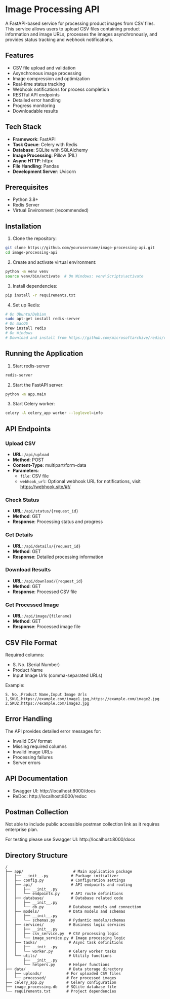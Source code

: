 # Image Processing API

A FastAPI-based service for processing product images from CSV files. This service allows users to upload CSV files containing product information and image URLs, processes the images asynchronously, and provides status tracking and webhook notifications.

## Features

- CSV file upload and validation
- Asynchronous image processing
- Image compression and optimization
- Real-time status tracking
- Webhook notifications for process completion
- RESTful API endpoints
- Detailed error handling
- Progress monitoring
- Downloadable results

## Tech Stack

- **Framework**: FastAPI
- **Task Queue**: Celery with Redis
- **Database**: SQLite with SQLAlchemy
- **Image Processing**: Pillow (PIL)
- **Async HTTP**: httpx
- **File Handling**: Pandas
- **Development Server**: Uvicorn

## Prerequisites

- Python 3.8+
- Redis Server
- Virtual Environment (recommended)

## Installation

1. Clone the repository:

```bash
git clone https://github.com/yourusername/image-processing-api.git
cd image-processing-api
```

2. Create and activate virtual environment:

```bash
python -m venv venv
source venv/bin/activate  # On Windows: venv\Scripts\activate
```

3. Install dependencies:

```bash
pip install -r requirements.txt
```

4. Set up Redis:

```bash
# On Ubuntu/Debian
sudo apt-get install redis-server
# On macOS
brew install redis
# On Windows
# Download and install from https://github.com/microsoftarchive/redis/releases
```

## Running the Application

1. Start redis-server

```bash
redis-server
```

2. Start the FastAPI server:

```bash
python -m app.main
```

3. Start Celery worker:

```bash
celery -A celery_app worker --loglevel=info
```

## API Endpoints

### Upload CSV

- **URL**: `/api/upload`
- **Method**: POST
- **Content-Type**: multipart/form-data
- **Parameters**:
  - `file`: CSV file
  - `webhook_url`: Optional webhook URL for notifications, visit https://webhook.site/#!/

### Check Status

- **URL**: `/api/status/{request_id}`
- **Method**: GET
- **Response**: Processing status and progress

### Get Details

- **URL**: `/api/details/{request_id}`
- **Method**: GET
- **Response**: Detailed processing information

### Download Results

- **URL**: `/api/download/{request_id}`
- **Method**: GET
- **Response**: Processed CSV file

### Get Processed Image

- **URL**: `/api/image/{filename}`
- **Method**: GET
- **Response**: Processed image file

## CSV File Format

Required columns:

- S. No. (Serial Number)
- Product Name
- Input Image Urls (comma-separated URLs)

Example:

```
S. No.,Product Name,Input Image Urls
1,SKU1,https://example.com/image1.jpg,https://example.com/image2.jpg
2,SKU2,https://example.com/image3.jpg
```

## Error Handling

The API provides detailed error messages for:

- Invalid CSV format
- Missing required columns
- Invalid image URLs
- Processing failures
- Server errors

## API Documentation

- Swagger UI: http://localhost:8000/docs
- ReDoc: http://localhost:8000/redoc

## Postman Collection

Not able to include public accessible postman collection link as it requires enterprise plan.

For testing please use Swagger UI: http://localhost:8000/docs

## Directory Structure

```
/
├── app/                      # Main application package
│   ├── __init__.py          # Package initializer
│   ├── config.py            # Configuration settings
│   ├── api/                 # API endpoints and routing
│   │   ├── __init__.py
│   │   └── endpoints.py     # API route definitions
│   ├── database/            # Database related code
│   │   ├── __init__.py
│   │   └── db.py           # Database models and connection
│   ├── models/             # Data models and schemas
│   │   ├── __init__.py
│   │   └── schemas.py      # Pydantic models/schemas
│   ├── services/           # Business logic services
│   │   ├── __init__.py
│   │   ├── csv_service.py  # CSV processing logic
│   │   └── image_service.py # Image processing logic
│   ├── tasks/              # Async task definitions
│   │   ├── __init__.py
│   │   └── worker.py       # Celery worker tasks
│   └── utils/              # Utility functions
│       ├── __init__.py
│       └── helpers.py      # Helper functions
├── data/                   # Data storage directory
│   ├── uploads/           # For uploaded CSV files
│   └── processed/         # For processed images
├── celery_app.py          # Celery configuration
├── image_processing.db    # SQLite database file
└── requirements.txt       # Project dependencies
```
